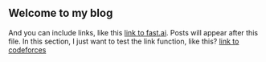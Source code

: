 ## Welcome to my blog

And you can include links, like this [link to fast.ai](https://www.fast.ai). Posts will appear after this file. 
In this section, I just want to test the link function, like this?
[link to codeforces](https://codeforces.com)
